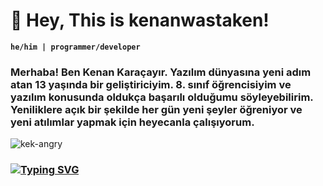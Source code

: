 # 🧥 Hey, This is kenanwastaken!

**`he/him | programmer/developer`**

### Merhaba! Ben Kenan Karaçayır. Yazılım dünyasına yeni adım atan 13 yaşında bir geliştiriciyim. 8. sınıf öğrencisiyim ve yazılım konusunda oldukça başarılı olduğumu söyleyebilirim. Yeniliklere açık bir şekilde her gün yeni şeyler öğreniyor ve yeni atılımlar yapmak için heyecanla çalışıyorum.


![kek-angry](https://github.com/KenanWasTaken/KenanWasTaken/assets/61794478/06cee92e-4f1c-4072-b2f7-55c016ce4aaa)

### [![Typing SVG](https://readme-typing-svg.demolab.com?font=Fira+Code&weight=900&duration=3000&pause=2000&random=false&width=435&lines=Kenan;kenanwastaken;kxnan)](https://git.io/typing-svg)
